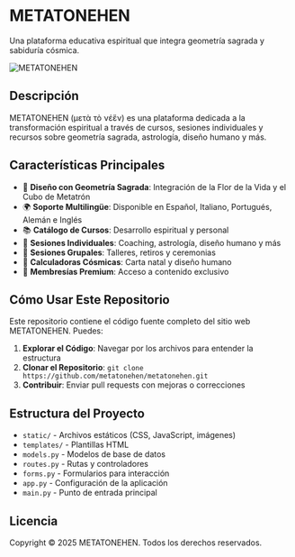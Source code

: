 # METATONEHEN

Una plataforma educativa espiritual que integra geometría sagrada y sabiduría cósmica.

![METATONEHEN](static/images/flower_of_life_enhanced.svg)

## Descripción

METATONEHEN (μετὰ τὸ νέἕν) es una plataforma dedicada a la transformación espiritual a través de cursos, sesiones individuales y recursos sobre geometría sagrada, astrología, diseño humano y más.

## Características Principales

- 🔷 **Diseño con Geometría Sagrada**: Integración de la Flor de la Vida y el Cubo de Metatrón
- 🌍 **Soporte Multilingüe**: Disponible en Español, Italiano, Portugués, Alemán e Inglés
- 📚 **Catálogo de Cursos**: Desarrollo espiritual y personal
- 👤 **Sesiones Individuales**: Coaching, astrología, diseño humano y más
- 👥 **Sesiones Grupales**: Talleres, retiros y ceremonias
- 🧮 **Calculadoras Cósmicas**: Carta natal y diseño humano
- 💎 **Membresías Premium**: Acceso a contenido exclusivo

## Cómo Usar Este Repositorio

Este repositorio contiene el código fuente completo del sitio web METATONEHEN. Puedes:

1. **Explorar el Código**: Navegar por los archivos para entender la estructura
2. **Clonar el Repositorio**: `git clone https://github.com/metatonehen/metatonehen.git`
3. **Contribuir**: Enviar pull requests con mejoras o correcciones

## Estructura del Proyecto

- `static/` - Archivos estáticos (CSS, JavaScript, imágenes)
- `templates/` - Plantillas HTML
- `models.py` - Modelos de base de datos
- `routes.py` - Rutas y controladores
- `forms.py` - Formularios para interacción
- `app.py` - Configuración de la aplicación
- `main.py` - Punto de entrada principal

## Licencia

Copyright © 2025 METATONEHEN. Todos los derechos reservados.
